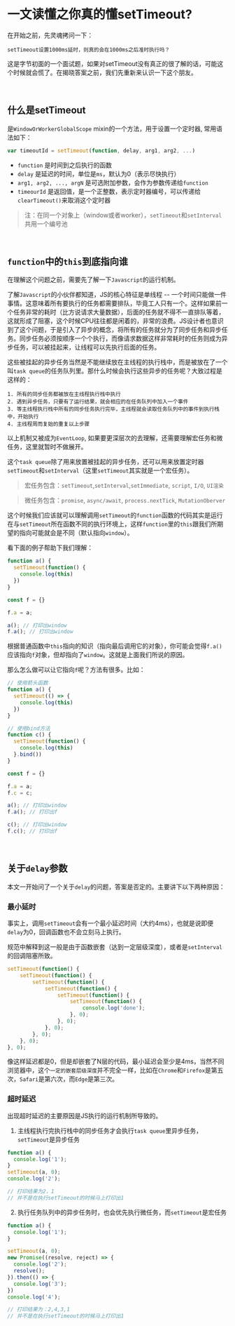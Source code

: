 # 一文读懂之你真的懂setTimeout?

在开始之前，先灵魂拷问一下：
```text
setTimeout设置1000ms延时，则真的会在1000ms之后准时执行吗？
```

这是字节初面的一个面试题，如果对setTimeout没有真正的很了解的话，可能这个时候就会慌了。在揭晓答案之前，我们先重新来认识一下这个朋友。

<br/>

## 什么是setTimeout

是`WindowOrWorkerGlobalScope` mixin的一个方法，用于设置一个定时器, 常用语法如下：

```javascript
var timeoutId = setTimeout(function, delay, arg1, arg2, ...)
```
- `function` 是时间到之后执行的函数
- `delay` 是延迟的时间，单位是`ms`，默认为0（表示尽快执行）
- `arg1, arg2, ..., argN` 是可选附加参数，会作为参数传递给`function`
- `timeourId` 是返回值，是一个正整数，表示定时器编号，可以传递给`clearTimeout()`来取消这个定时器
> 注：在同一个对象上（window或者worker），`setTimeout`和`setInterval`共用一个编号池

<br/>

## `function`中的`this`到底指向谁

在理解这个问题之前，需要先了解一下`Javascript`的运行机制。

了解`Javascript`的小伙伴都知道，JS的核心特征是单线程 -- 一个时间只能做一件事情。这意味着所有要执行的任务都需要排队，毕竟工人只有一个。这样如果前一个任务非常的耗时（比方说请求大量数据），后面的任务就不得不一直排队等着，这就形成了阻塞，这个时候CPU往往都是闲着的，非常的浪费。JS设计者也意识到了这个问题，于是引入了异步的概念，将所有的任务就分为了同步任务和异步任务。同步任务必须按顺序一个个执行，而像请求数据这样非常耗时的任务则成为异步任务，可以被挂起来，让线程可以先执行后面的任务。

这些被挂起的异步任务当然是不能继续放在主线程的执行栈中，而是被放在了一个叫`task queue`的任务队列里。那什么时候会执行这些异步的任务呢？大致过程是这样的：
```text
1. 所有的同步任务都被放在主线程执行栈中执行
2. 遇到异步任务，只要有了运行结果，就会相应的在任务队列中加入一个事件
3. 等主线程执行栈中所有的同步任务执行完毕，主线程就会读取任务队列中的事件到执行栈中，开始执行
4. 主线程周而复始的重复以上步骤
```
以上机制又被成为`EventLoop`, 如果要更深层次的去理解，还需要理解宏任务和微任务，这里就暂时不做展开。

这个`task queue`除了用来放置被挂起的异步任务，还可以用来放置定时器`setTimeout`和`setInterval`（这里`setTimeout`其实就是一个宏任务）。
> 宏任务包含：`setTimeout`,`setInterval`,`setImmediate`, `script`, `I/O`, `UI渲染`

> 微任务包含：`promise`, `async/await`, `process.nextTick`, `MutationOberver`

这个时候我们应该就可以理解调用`setTimeout`的`function`函数的代码其实是运行在与`setTimeout`所在函数不同的执行环境上，这样`function`里的`this`跟我们所期望的指向可能就会是不同（默认指向`window`）。

看下面的例子帮助下我们理解：
```javascript
function a() {
  setTimeout(function() {
    console.log(this)
  })
}

const f = {}

f.a = a;

a(); // 打印出window
f.a(); // 打印出window
```

根据普通函数中`this`指向的知识（指向最后调用它的对象），你可能会觉得`f.a()`应该指向`f`对象，但却指向了`window`。这就是上面我们所说的原因。

那么怎么做可以让它指向`f`呢？方法有很多。比如：
```javascript
// 使用箭头函数
function a() {
  setTimeout(() => {
    console.log(this)
  })
}

// 使用bind方法
function c() {
  setTimeout(function() {
    console.log(this)
  }.bind())
}

const f = {}

f.a = a;
f.c = c;

a(); // 打印出window
f.a(); // 打印出f

c(); // 打印出window
f.c(); // 打印出f
```

<br/>

## 关于`delay`参数
本文一开始问了一个关于`delay`的问题，答案是否定的。主要讲下以下两种原因：

### 最小延时
事实上，调用`setTimeout`会有一个最小延迟时间（大约4ms），也就是说即便`delay`为0，回调函数也不会立刻马上执行。

规范中解释到这一般是由于函数嵌套（达到一定层级深度），或者是`setInterval`的回调阻塞所致。
```javascript
setTimeout(function() {
    setTimeout(function() {
        setTimeout(function() {
            setTimeout(function() {
                setTimeout(function() {
                    setTimeout(function() {
                        console.log('done');
                    }, 0);
                }, 0);
            }, 0);
        }, 0);
    }, 0);
}, 0);
```
像这样延迟都是0，但是却嵌套了N层的代码，最小延迟会至少是4ms，当然不同浏览器中，这个`一定的嵌套层级深度`并不完全一样，比如在`Chrome`和`Firefox`是第五次，`Safari`是第六次，而`Edge`是第三次。

### 超时延迟
出现超时延迟的主要原因是JS执行的运行机制所导致的。
1. 主线程执行完执行栈中的同步任务才会执行`task queue`里异步任务，`setTimeout`是异步任务
```javascript
function a() {
  console.log('1');
}
setTimeout(a, 0);
console.log('2');

// 打印结果为2，1
// 并不是在执行setTimeout的时候马上打印出1
```
2. 执行任务队列中的异步任务时，也会优先执行微任务，而`setTimeout`是宏任务
```javascript
function a() {
  console.log('1');
}

setTimeout(a, 0);
new Promise((resolve, reject) => {
  console.log('2');
  resolve();
}).then(() => {
  console.log('3');
})
console.log('4');

// 打印结果为：2,4,3,1
// 并不是在执行setTimeout的时候马上打印出1
```
